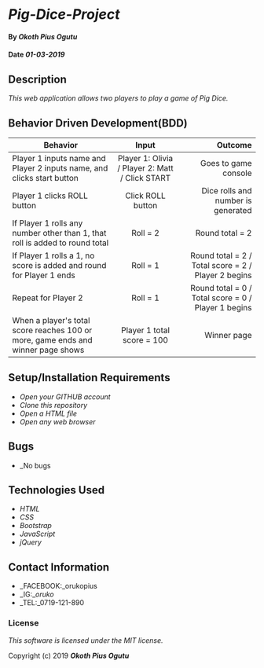 # _Pig-Dice-Project_

#### By _Okoth Pius Ogutu_

#### Date _01-03-2019_

## Description

_This web application allows two players to play a game of Pig Dice._

## Behavior Driven Development(BDD)
| Behavior        | Input           | Outcome  |
| ------------- |:-------------:| -----:|
| Player 1 inputs name and Player 2 inputs name, and clicks start button | Player 1: Olivia / Player 2: Matt / Click START | Goes to game console |
| Player 1 clicks ROLL button | Click ROLL button | Dice rolls and number is generated
| If Player 1 rolls any number other than 1, that roll is added to round total | Roll = 2 | Round total = 2 |
| If Player 1 rolls a 1, no score is added and round for Player 1 ends | Roll = 1 | Round total = 2 / Total score = 2 / Player 2 begins |
| Repeat for Player 2 | Roll = 1 | Round total = 0 / Total score = 0 / Player 1 begins |
| When a player's total score reaches 100 or more, game ends and winner page shows | Player 1 total score = 100 | Winner page |


## Setup/Installation Requirements

* _Open your GITHUB account_
* _Clone this repository_
* _Open a HTML file_
* _Open any web browser_


## Bugs

* _No bugs


## Technologies Used

* _HTML_
* _CSS_
* _Bootstrap_
* _JavaScript_
* _jQuery_

## Contact Information

* _FACEBOOK:_orukopius
* _IG:__oruko_
* _TEL:_0719-121-890

### License

*This software is licensed under the MIT license.*

Copyright (c) 2019 **_Okoth Pius Ogutu_**
